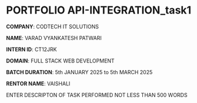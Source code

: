 # PORTFOLIO API-INTEGRATION_task1 

**COMPANY**: CODTECH IT SOLUTIONS

**NAME**: VARAD VYANKATESH PATWARI

**INTERN ID**: CT12JRK

**DOMAIN**: FULL STACK WEB DEVELOPMENT

**BATCH DURATION**: 5th JANUARY 2025 to  5th MARCH 2025

**RENTOR NAME**: VAISHALI


ENTER DESCRIPTON OF TASK PERFORMED NOT LESS THAN 500 WORDS
